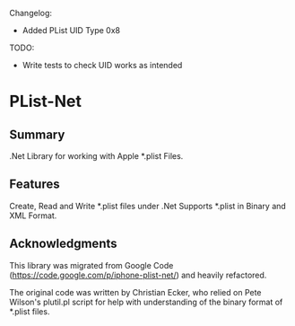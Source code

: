 
Changelog:
+ Added PList UID Type 0x8 

TODO:
+ Write tests to check UID works as intended

# PList-Net

## Summary
.Net Library for working with Apple *.plist Files.

## Features
Create, Read and Write *.plist files under .Net
Supports *.plist in Binary and XML Format.

## Acknowledgments
This library was migrated from Google Code (https://code.google.com/p/iphone-plist-net/) and heavily refactored.

The original code was written by Christian Ecker, who relied on Pete Wilson's plutil.pl script for help with
understanding of the binary format of *.plist files.
